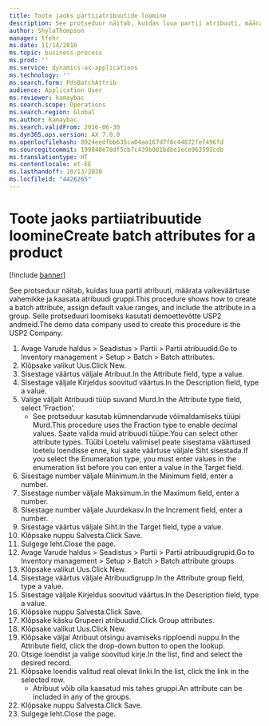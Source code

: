 ```yaml
---
title: Toote jaoks partiiatribuutide loomine
description: See protseduur näitab, kuidas luua partii atribuuti, määrata vaikeväärtuse vahemikke ja kaasata atribuudi gruppi.
author: ShylaThompson
manager: tfehr
ms.date: 11/14/2016
ms.topic: business-process
ms.prod: ''
ms.service: dynamics-ax-applications
ms.technology: ''
ms.search.form: PdsBatchAttrib
audience: Application User
ms.reviewer: kamaybac
ms.search.scope: Operations
ms.search.region: Global
ms.author: kamaybac
ms.search.validFrom: 2016-06-30
ms.dyn365.ops.version: AX 7.0.0
ms.openlocfilehash: 8924eedfbb635ca04aa167d7f6c44872fef496fd
ms.sourcegitcommit: 199848e78df5cb7c439b001bdbe1ece963593cdb
ms.translationtype: HT
ms.contentlocale: et-EE
ms.lasthandoff: 10/13/2020
ms.locfileid: "4426265"
---
```

# <a name="create-batch-attributes-for-a-product"></a><span data-ttu-id="1a7b9-103">Toote jaoks partiiatribuutide loomine</span><span class="sxs-lookup"><span data-stu-id="1a7b9-103">Create batch attributes for a product</span></span>

[!include [banner](../../includes/banner.md)]

<span data-ttu-id="1a7b9-104">See protseduur näitab, kuidas luua partii atribuuti, määrata vaikeväärtuse vahemikke ja kaasata atribuudi gruppi.</span><span class="sxs-lookup"><span data-stu-id="1a7b9-104">This procedure shows how to create a batch attribute, assign default value ranges, and include the attribute in a group.</span></span> <span data-ttu-id="1a7b9-105">Selle protseduuri loomiseks kasutati demoettevõtte USP2 andmeid.</span><span class="sxs-lookup"><span data-stu-id="1a7b9-105">The demo data company used to create this procedure is the USP2 Company.</span></span>

1. <span data-ttu-id="1a7b9-106">Avage Varude haldus > Seadistus > Partii > Partii atribuudid.</span><span class="sxs-lookup"><span data-stu-id="1a7b9-106">Go to Inventory management > Setup > Batch > Batch attributes.</span></span>
2. <span data-ttu-id="1a7b9-107">Klõpsake valikut Uus.</span><span class="sxs-lookup"><span data-stu-id="1a7b9-107">Click New.</span></span>
3. <span data-ttu-id="1a7b9-108">Sisestage väärtus väljale Atribuut.</span><span class="sxs-lookup"><span data-stu-id="1a7b9-108">In the Attribute field, type a value.</span></span>
4. <span data-ttu-id="1a7b9-109">Sisestage väljale Kirjeldus soovitud väärtus.</span><span class="sxs-lookup"><span data-stu-id="1a7b9-109">In the Description field, type a value.</span></span>
5. <span data-ttu-id="1a7b9-110">Valige väljalt Atribuudi tüüp suvand Murd.</span><span class="sxs-lookup"><span data-stu-id="1a7b9-110">In the Attribute type field, select 'Fraction'.</span></span>
    * <span data-ttu-id="1a7b9-111">See protseduur kasutab kümnendarvude võimaldamiseks tüüpi Murd.</span><span class="sxs-lookup"><span data-stu-id="1a7b9-111">This procedure uses the Fraction type to enable decimal values.</span></span> <span data-ttu-id="1a7b9-112">Saate valida muid atribuudi tüüpe.</span><span class="sxs-lookup"><span data-stu-id="1a7b9-112">You can select other attribute types.</span></span> <span data-ttu-id="1a7b9-113">Tüübi Loetelu valimisel peate sisestama väärtused loetelu loendisse enne, kui saate väärtuse väljale Siht sisestada.</span><span class="sxs-lookup"><span data-stu-id="1a7b9-113">If you select the Enumeration type, you must enter values in the enumeration list before you can enter a value in the Target field.</span></span>  
6. <span data-ttu-id="1a7b9-114">Sisestage number väljale Miinimum.</span><span class="sxs-lookup"><span data-stu-id="1a7b9-114">In the Minimum field, enter a number.</span></span>
7. <span data-ttu-id="1a7b9-115">Sisestage number väljale Maksimum.</span><span class="sxs-lookup"><span data-stu-id="1a7b9-115">In the Maximum field, enter a number.</span></span>
8. <span data-ttu-id="1a7b9-116">Sisestage number väljale Juurdekasv.</span><span class="sxs-lookup"><span data-stu-id="1a7b9-116">In the Increment field, enter a number.</span></span>
9. <span data-ttu-id="1a7b9-117">Sisestage väärtus väljale Siht.</span><span class="sxs-lookup"><span data-stu-id="1a7b9-117">In the Target field, type a value.</span></span>
10. <span data-ttu-id="1a7b9-118">Klõpsake nuppu Salvesta.</span><span class="sxs-lookup"><span data-stu-id="1a7b9-118">Click Save.</span></span>
11. <span data-ttu-id="1a7b9-119">Sulgege leht.</span><span class="sxs-lookup"><span data-stu-id="1a7b9-119">Close the page.</span></span>
12. <span data-ttu-id="1a7b9-120">Avage Varude haldus > Seadistus > Partii > Partii atribuudigrupid.</span><span class="sxs-lookup"><span data-stu-id="1a7b9-120">Go to Inventory management > Setup > Batch > Batch attribute groups.</span></span>
13. <span data-ttu-id="1a7b9-121">Klõpsake valikut Uus.</span><span class="sxs-lookup"><span data-stu-id="1a7b9-121">Click New.</span></span>
14. <span data-ttu-id="1a7b9-122">Sisestage väärtus väljale Atribuudigrupp.</span><span class="sxs-lookup"><span data-stu-id="1a7b9-122">In the Attribute group field, type a value.</span></span>
15. <span data-ttu-id="1a7b9-123">Sisestage väljale Kirjeldus soovitud väärtus.</span><span class="sxs-lookup"><span data-stu-id="1a7b9-123">In the Description field, type a value.</span></span>
16. <span data-ttu-id="1a7b9-124">Klõpsake nuppu Salvesta.</span><span class="sxs-lookup"><span data-stu-id="1a7b9-124">Click Save.</span></span>
17. <span data-ttu-id="1a7b9-125">Klõpsake käsku Grupeeri atribuudid.</span><span class="sxs-lookup"><span data-stu-id="1a7b9-125">Click Group attributes.</span></span>
18. <span data-ttu-id="1a7b9-126">Klõpsake valikut Uus.</span><span class="sxs-lookup"><span data-stu-id="1a7b9-126">Click New.</span></span>
19. <span data-ttu-id="1a7b9-127">Klõpsake väljal Atribuut otsingu avamiseks ripploendi nuppu.</span><span class="sxs-lookup"><span data-stu-id="1a7b9-127">In the Attribute field, click the drop-down button to open the lookup.</span></span>
20. <span data-ttu-id="1a7b9-128">Otsige loendist ja valige soovitud kirje.</span><span class="sxs-lookup"><span data-stu-id="1a7b9-128">In the list, find and select the desired record.</span></span>
21. <span data-ttu-id="1a7b9-129">Klõpsake loendis valitud real olevat linki.</span><span class="sxs-lookup"><span data-stu-id="1a7b9-129">In the list, click the link in the selected row.</span></span>
    * <span data-ttu-id="1a7b9-130">Atribuut võib olla kaasatud mis tahes gruppi.</span><span class="sxs-lookup"><span data-stu-id="1a7b9-130">An attribute can be included in any of the groups.</span></span>  
22. <span data-ttu-id="1a7b9-131">Klõpsake nuppu Salvesta.</span><span class="sxs-lookup"><span data-stu-id="1a7b9-131">Click Save.</span></span>
23. <span data-ttu-id="1a7b9-132">Sulgege leht.</span><span class="sxs-lookup"><span data-stu-id="1a7b9-132">Close the page.</span></span>

